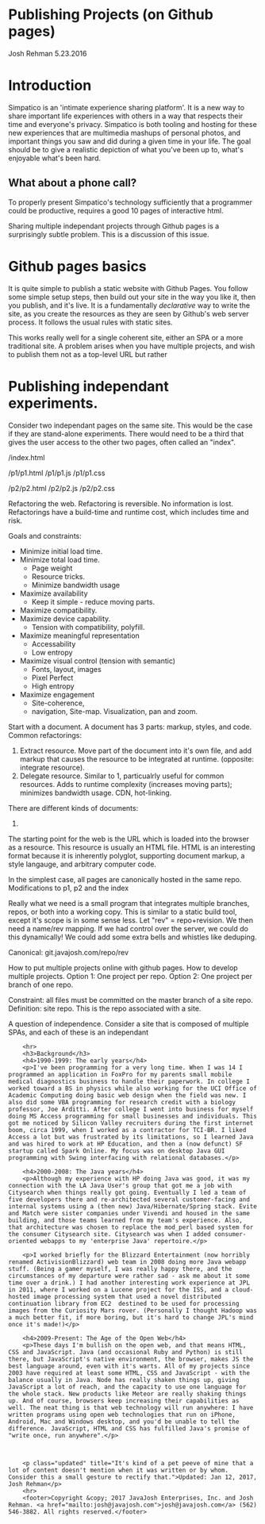 Publishing Projects (on Github pages)
====================================
Josh Rehman 5.23.2016

# Introduction 

Simpatico is an 'intimate experience sharing platform'.
It is a new way to share important life experiences with others in a way that
respects their time and everyone's privacy.
Simpatico is both tooling and hosting for these new experiences that are multimedia
mashups of personal photos, and important things you saw and did during a given time in your life.
The goal should be to give a realistic depiction of what you've been up to, 
what's enjoyable what's been hard. 

## What about a phone call?

To properly present Simpatico's technology sufficiently that a programmer could be
productive, requires a good 10 pages of interactive html.

Sharing multiple independant projects through Github pages is a surprisingly subtle problem. This is a discussion of this issue.

# Github pages basics

It is quite simple to publish a static website with Github Pages. You follow some simple setup steps, then build out your site in the way you like it, then you publish, and it's live. It is a fundamentally *declarative* way to write the site, as you create the resources as they are seen by Github's web server process. It follows the usual rules with static sites.

This works really well for a single coherent site, either an SPA or a more traditional site. A problem arises when you have multiple projects, and wish to publish them not as a top-level URL but rather 

# Publishing independant experiments.

Consider two independant pages on the same site. This would be the case if they are stand-alone experiments. There would need to be a third that gives the user access to the other two pages, often called an "index".

/index.html

/p1/p1.html
/p1/p1.js
/p1/p1.css

/p2/p2.html
/p2/p2.js
/p2/p2.css

Refactoring the web.
Refactoring is reversible. No information is lost.
Refactorings have a build-time and runtime cost, which includes time and risk.


Goals and constraints:

- Minimize initial load time.
- Minimize total load time.
	- Page weight
	- Resource tricks.
	- Minimize bandwidth usage
- Maximize availability
	- Keep it simple - reduce moving parts.
- Maximize compatibility.
- Maximize device capability.
	- Tension with compatibility, polyfill.
- Maximize meaningful representation
	- Accessability
	- Low entropy
- Maximize visual control (tension with semantic)
	- Fonts, layout, images
	- Pixel Perfect
	- High entropy
- Maximize engagement
	- Site-coherence, 
	- 	navigation, Site-map. Visualization, pan and zoom.


Start with a document. A document has 3 parts: markup, styles, and code. Common refactorings: 

1. Extract resource. Move part of the document into it's own file, and add markup that causes the resource to be integrated at runtime. (opposite: integrate resource).
2. Delegate resource. Similar to 1, particualrly useful for common resources. Adds to runtime complexity (increases moving parts); minimizes bandwidth usage. CDN, hot-linking.

There are different kinds of documents:

1. 





The starting point for the web is the URL which is loaded into the browser as a resource. 
This resource is usually an HTML file. 
HTML is an interesting format because it is inherently polyglot, supporting document markup, 
a style langauge, and arbitrary computer code. 

In the simplest case, all pages are canonically hosted in the same repo. 
Modifications to p1, p2 and the index 

Really what we need is a small program that integrates multiple branches, repos, 
or both into a working copy. 
This is similar to a static build tool, except it's scope is in some sense less. 
Let "rev" = repo+revision. We then need a name/rev mapping. 
If we had control over the server, we could do this dynamically! 
We could add some extra bells and whistles like deduping.

Canonical:
git.javajosh.com/repo/rev



How to put multiple projects online with github pages. 
How to develop multiple projects. 
	Option 1: One project per repo.
	Option 2: One project per branch of one repo.
	
Constraint: all files must be committed on the master branch of a site repo. 
Definition: site repo. This is the repo associated with a site.

A question of independence. Consider a site that is composed of multiple SPAs, and each of these is an independant 



		<hr>
		<h3>Background</h3>
		<h4>1990-1999: The early years</h4>
		<p>I've been programming for a very long time. When I was 14 I programmed an application in FoxPro for my parents small mobile medical diagnostics business to handle their paperwork. In college I worked toward a BS in physics while also working for the UCI Office of Academic Computing doing basic web design when the field was new. I also did some VBA programming for research credit with a biology professor, Joe Arditti. After college I went into business for myself doing MS Access programming for small businesses and individuals. This got me noticed by Silicon Valley recruiters during the first internet boom, circa 1999, when I worked as a contractor for TCI-BR. I liked Access a lot but was frustrated by its limitations, so I learned Java and was hired to work at HP Education, and then a (now defunct) SF startup called Spark Online. My focus was on desktop Java GUI programming with Swing interfacing with relational databases.</p>

		<h4>2000-2008: The Java years</h4>
		<p>Although my experience with HP doing Java was good, it was my connection with the LA Java User's group that got me a job with Citysearch when things really got going. Eventually I led a team of five developers there and re-architected several customer-facing and internal systems using a (then new) Java/Hibernate/Spring stack. Evite and Match were sister companies under Vivendi and housed in the same building, and those teams learned from my team's experience. Also, that architecture was chosen to replace the mod_perl based system for the consumer Citysearch site. Citysearch was when I added consumer-oriented webapps to my 'enterprise Java' repertoire.</p>

		<p>I worked briefly for the Blizzard Entertainment (now horribly renamed ActivisionBlizzard) web team in 2008 doing more Java webapp stuff. (Being a gamer myself, I was really happy there, and the circumstances of my departure were rather sad - ask me about it some time over a drink.) I had another interesting work experience at JPL in 2011, where I worked on a Lucene project for the ISS, and a cloud-hosted image processing system that used a novel distributed continuation library from EC2  destined to be used for processing images from the Curiosity Mars rover. (Personally I thought Hadoop was a much better fit, if more boring, but it's hard to change JPL's mind once it's made!)</p>

		<h4>2009-Present: The Age of the Open Web</h4>
		<p>These days I'm bullish on the open web, and that means HTML, CSS and JavaScript. Java (and occasional Ruby and Python) is still there, but JavaScript's native environment, the browser, makes JS the best language around, even with it's warts. All of my projects since 2003 have required at least some HTML, CSS and JavaScript - with the balance usually in Java. Node has really shaken things up, giving JavaScript a lot of reach, and the capacity to use one language for the whole stack. New products like Meteor are really shaking things up. And of course, browsers keep increasing their capabilities as well. The neat thing is that web technology will run anywhere: I have written programs using open web technologies that run on iPhone, Android, Mac and Windows desktop, and you'd be unable to tell the difference. JavaScript, HTML and CSS has fulfilled Java's promise of "write once, run anywhere".</p>



		<p class="updated" title="It's kind of a pet peeve of mine that a lot of content doesn't mention when it was written or by whom. Consider this a small gesture to rectify that.">Updated: Jan 12, 2017, Josh Rehman</p>
		<hr>
		<footer>Copyright &copy; 2017 JavaJosh Enterprises, Inc. and Josh Rehman. <a href="mailto:josh@javajosh.com">josh@javajosh.com</a> (562) 546-3882. All rights reserved.</footer>
		